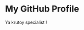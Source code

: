 <html lang="en">
<head>
    <meta charset="UTF-8">
    <meta name="viewport" content="width=device-width, initial-scale=1.0">
   <styles> 
   
   </styles>
</head>
<body>

<div class="header">
    <h1>My GitHub Profile</h1>
    <p> Ya krutoy specialist !</p>
</div>

</body>
</html>
